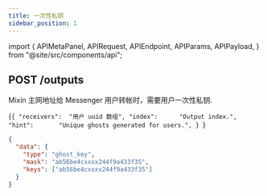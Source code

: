```yaml
---
title: 一次性私钥
sidebar_position: 1
---
```


import {
  APIMetaPanel,
  APIRequest,
  APIEndpoint,
  APIParams,
  APIPayload,
} from "@site/src/components/api";

## POST /outputs

Mixin 主网地址给 Messenger 用户转帐时，需要用户一次性私钥.

<APIEndpoint url="/outputs" />

<APIMetaPanel scope="Authorized" scopeNote="" />

<APIPayload>{`{
  "receivers":  "用户 uuid 数组",
  "index":      "Output index.",
  "hint":       "Unique ghosts generated for users.",
}
`}</APIPayload>

<!-- @TODO 这里原来的 example 就是错的，虽然按照理解改了，但是依然需要修正 -->

<APIRequest title="Generate outputs" url="/outputs --data PAYLOAD" />

```json title="Response"
{
  "data": {
    "type": "ghost_key",
    "mask": "ab56be4cxxxx244f9a433f35",
    "keys": ["ab56be4cxxxx244f9a433f35"]
  }
}
```
